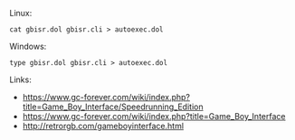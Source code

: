 Linux:

`cat gbisr.dol gbisr.cli > autoexec.dol`

Windows:

`type gbisr.dol gbisr.cli > autoexec.dol`

Links:

- https://www.gc-forever.com/wiki/index.php?title=Game_Boy_Interface/Speedrunning_Edition
- https://www.gc-forever.com/wiki/index.php?title=Game_Boy_Interface
- http://retrorgb.com/gameboyinterface.html
